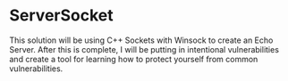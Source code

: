 # ServerSocket
This solution will be using C++ Sockets with Winsock to create an Echo Server.
After this is complete, I will be putting in intentional vulnerabilities and
create a tool for learning how to protect yourself from common vulnerabilities.
